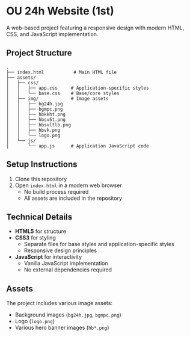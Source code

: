 # OU 24h Website (1st)

A web-based project featuring a responsive design with modern HTML, CSS, and JavaScript implementation.

## Project Structure

```
.
├── index.html           # Main HTML file
├── assets/
│   ├── css/
│   │   ├── app.css     # Application-specific styles
│   │   └── base.css    # Base/core styles
│   ├── img/            # Image assets
│   │   ├── bg24h.jpg
│   │   ├── bgmpc.png
│   │   ├── hbkkht.png
│   │   ├── hbsv5t.png
│   │   ├── hbsvltlb.png
│   │   ├── hbvk.png
│   │   └── logo.png
│   └── js/
│       └── app.js      # Application JavaScript code
```

## Setup Instructions

1. Clone this repository
2. Open `index.html` in a modern web browser
   - No build process required
   - All assets are included in the repository

## Technical Details

- **HTML5** for structure
- **CSS3** for styling
  - Separate files for base styles and application-specific styles
  - Responsive design principles
- **JavaScript** for interactivity
  - Vanilla JavaScript implementation
  - No external dependencies required

## Assets

The project includes various image assets:
- Background images (`bg24h.jpg`, `bgmpc.png`)
- Logo (`logo.png`)
- Various hero banner images (`hb*.png`)
